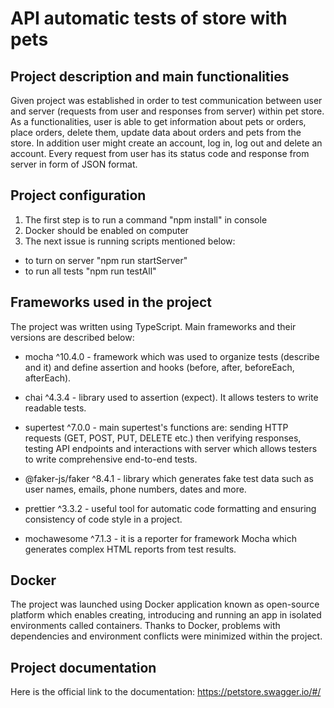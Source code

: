 # API automatic tests of store with pets

## Project description and main functionalities

Given project was established in order to test communication between user and server (requests from user and responses from server) within pet store. As a functionalities, user is able to get information about pets or orders, place orders, delete them, update data about orders and pets from the store. In addition user might create an account, log in, log out and delete an account. Every request from user has its status code and response from server in form of JSON format.





## Project configuration

1. The first step is to run a command "npm install" in console
2. Docker should be enabled on computer
3. The next issue is running scripts mentioned below:
- to turn on server "npm run startServer"
- to run all tests "npm run testAll"

## Frameworks used in the project

The project was written using TypeScript. Main frameworks and their versions are described below:

- mocha ^10.4.0 - framework which was used to organize tests (describe and it) and define assertion and hooks (before, after, beforeEach, afterEach).

- chai ^4.3.4 - library used to assertion (expect). It allows testers to write readable tests.

- supertest ^7.0.0 - main supertest's functions are: sending HTTP requests (GET, POST, PUT, DELETE etc.) then verifying responses, testing API endpoints and interactions with server which allows testers to write comprehensive end-to-end tests.

- @faker-js/faker ^8.4.1  - library which generates fake test data such as user names, emails, phone numbers, dates and more.

- prettier ^3.3.2 - useful tool for automatic code formatting and ensuring consistency of code style in a project.

-  mochawesome ^7.1.3 - it is a reporter for framework Mocha which generates complex HTML reports from test results.


## Docker

The project was launched using Docker application known as open-source platform which enables creating, introducing and running an app in isolated environments called containers. Thanks to Docker, problems with dependencies and environment conflicts were minimized within the project.


## Project documentation

Here is the official link to the documentation: https://petstore.swagger.io/#/

